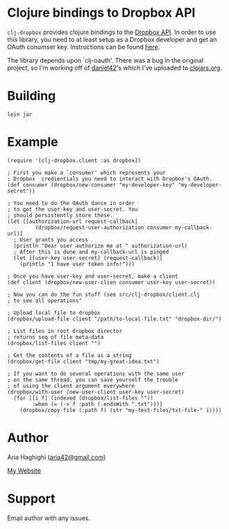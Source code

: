 # Clojure bindings to Dropbox API #

`clj-dropbox`  provides clojure bindings to the [Dropbox API](http://developer.dropbox.com).
In order to use this library, you need to at least setup as a Dropbox developer and 
get an OAuth conumser key. Instructions can be found [here](https://www.dropbox.com/developers/quickstart). 

The library depends upon `clj-oauth'. There was a bug in the original project, so I'm working
off of [daniel42](http://github.com/daniel42)'s which I've uploaded to [clojars.org](http://clojars.org). 

# Building #

`lein jar`

# Example #

    (require '[clj-dropbox.client :as dropbox])

    ; First you make a `consumer' which represents your 
    ; Dropbox  credientials you need to interact with Dropbox's OAuth. 
    (def consumer (dropbox/new-consumer "my-developer-key" "my-developer-secret"))

    ; You need to do the OAuth dance in order
    ; to get the user-key and user-secret. You
    ; should persistently store these. 
    (let [[authorization-url request-callback] 
             (dropbox/request-user-authorization consumer my-callback-url)]
      ; User grants you access
      (println "Dear user authorize me at " authorization-url)
      ; After this is done and my-callback-url is pinged
      (let [[user-key user-secret] (request-callback)]
        (println "I have user token info!")))  

    ; Once you have user-key and user-secret, make a client 
    (def client (dropbox/new-user-clien consumer user-key user-secret))

    ; Now you can do the fun stuff (see src/clj-dropbox/client.clj
    ; to see all operations"

    ; Upload local file to dropbox
    (dropbox/upload-file client "/path/to-local-file.txt" "dropbox-dir/")

    ; List files in root dropbox director
    ; returns seq of file meta-data 
    (dropbox/list-files client "")

    ; Get the contents of a file as a string
    (dropbox/get-file client "tmp/my-great-idea.txt")

    ; If you want to do several operations with the same user
    ; on the same thread, you can save yourself the trouble
    ; of using the client argument everywhere
    (dropbox/with-user (new-user-client user-key user-secret)
      (for [[i f] (indexed (dropbox/list-files "")) 
            :when (= (-> f :path (.endsWith ".txt")))]
        (dropbox/copy-file (:path f) (str "my-text-files/txt-file-" i))))
    

# Author #
Aria Haghighi (aria42@gmail.com) 

[My Website](http://csail.mit.edu/~aria42)

# Support #

Email author with any issues.